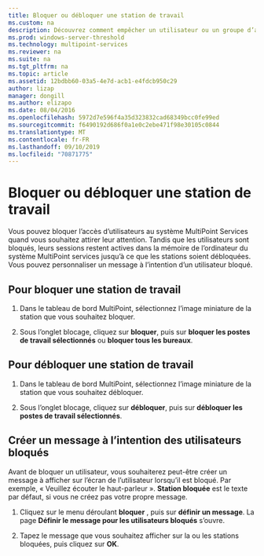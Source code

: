 ```yaml
---
title: Bloquer ou débloquer une station de travail
ms.custom: na
description: Découvrez comment empêcher un utilisateur ou un groupe d’accéder à un système MultiPoint services.
ms.prod: windows-server-threshold
ms.technology: multipoint-services
ms.reviewer: na
ms.suite: na
ms.tgt_pltfrm: na
ms.topic: article
ms.assetid: 12bdbb60-03a5-4e7d-acb1-e4fdcb950c29
author: lizap
manager: dongill
ms.author: elizapo
ms.date: 08/04/2016
ms.openlocfilehash: 5972d7e596f4a35d323832cad68349bcc0fe99ed
ms.sourcegitcommit: f6490192d686f0a1e0c2ebe471f98e30105c0844
ms.translationtype: MT
ms.contentlocale: fr-FR
ms.lasthandoff: 09/10/2019
ms.locfileid: "70871775"
---
```

# <a name="block-or-unblock-a-station"></a>Bloquer ou débloquer une station de travail
Vous pouvez bloquer l’accès d’utilisateurs au système MultiPoint Services quand vous souhaitez attirer leur attention. Tandis que les utilisateurs sont bloqués, leurs sessions restent actives dans la mémoire de l’ordinateur du système MultiPoint services jusqu’à ce que les stations soient débloquées. Vous pouvez personnaliser un message à l’intention d’un utilisateur bloqué.  
  
## <a name="to-block-a-station"></a>Pour bloquer une station de travail  
  
1.  Dans le tableau de bord MultiPoint, sélectionnez l’image miniature de la station que vous souhaitez bloquer.  
  
2.  Sous l’onglet blocage, cliquez sur **bloquer**, puis sur **bloquer les postes de travail sélectionnés** ou **bloquer tous les bureaux**.  
   
## <a name="to-unblock-a-station"></a>Pour débloquer une station de travail  
  
1.  Dans le tableau de bord MultiPoint, sélectionnez l’image miniature de la station que vous souhaitez débloquer.  
  
2.  Sous l’onglet blocage, cliquez sur **débloquer**, puis sur **débloquer les postes de travail sélectionnés**.  
   
## <a name="create-a-message-to-display-for-blocked-users"></a>Créer un message à l’intention des utilisateurs bloqués  
Avant de bloquer un utilisateur, vous souhaiterez peut-être créer un message à afficher sur l’écran de l’utilisateur lorsqu’il est bloqué. Par exemple, « Veuillez écouter le haut-parleur ». **Station bloquée** est le texte par défaut, si vous ne créez pas votre propre message.  
   
1.  Cliquez sur le menu déroulant **bloquer** , puis sur **définir un message**. La page **Définir le message pour les utilisateurs bloqués** s’ouvre.  
  
2.  Tapez le message que vous souhaitez afficher sur la ou les stations bloquées, puis cliquez sur **OK**.
